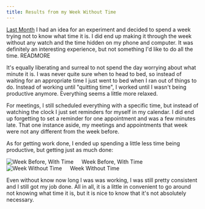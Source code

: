 ```yaml
---
title: Results from my Week Without Time
---
```

[Last Month](/blog/2012/12/10/a-week-without-time.html) I had an idea for an experiment and decided to spend a week trying not to know what time it is. I did end up making it through the week without any watch and the time hidden on my phone and computer. It was definitely an interesting experience, but not something I'd like to do all the time. READMORE

It's equally liberating and surreal to not spend the day worrying about what minute it is. I was never quite sure when to head to bed, so instead of waiting for an appropriate time I just went to bed when I ran out of things to do. Instead of working until "quitting time", I worked until I wasn't being productive anymore. Everything seems a little more relaxed.

For meetings, I still scheduled everything with a specific time, but instead of watching the clock I just set reminders for myself in my calendar. I did end up forgetting to set a reminder for one appointment and was a few minutes late. That one instance aside, my meetings and appointments that week were not any different from the week before.

As for getting work done, I ended up spending a little less time being productive, but getting just as much done:

<div class="row">
<div class="th six columns"><img src="https://acr-skitch.s3.amazonaws.com/RescueTime___Dashboard-20130103-213651.png" alt="Week Before, With Time"/>
<div class="caption">Week Before, With Time</div>
</div>
<div class="th six columns"><img src="https://acr-skitch.s3.amazonaws.com/RescueTime___Dashboard-20130103-214419.png" alt="Week Without Time"/>
<div class="caption">Week Without Time</div></div>
</div>

Even without know now long I was was working, I was still pretty consistent and I still got my job done. All in all, it is a little in convenient to go around not knowing what time it is, but it is nice to know that it's not absolutely necessary.
